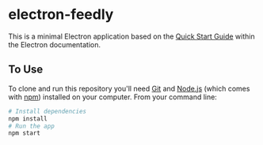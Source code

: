 # electron-feedly

This is a minimal Electron application based on the [Quick Start Guide](https://electronjs.org/docs/tutorial/quick-start) within the Electron documentation.


## To Use

To clone and run this repository you'll need [Git](https://git-scm.com) and [Node.js](https://nodejs.org/en/download/) (which comes with [npm](http://npmjs.com)) installed on your computer. From your command line:

```bash
# Install dependencies
npm install
# Run the app
npm start
```